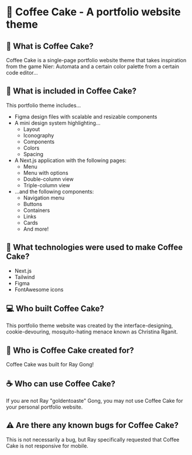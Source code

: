 # :cake: Coffee Cake - A portfolio website theme

## :thinking: What is Coffee Cake?
Coffee Cake is a single-page portfolio website theme that takes inspiration from the game Nier: Automata and a certain color palette from a certain code editor...

## :open_file_folder: What is included in Coffee Cake?
This portfolio theme includes...
- Figma design files with scalable and resizable components
- A mini design system highlighting...
  * Layout
  * Iconography
  * Components
  * Colors
  * Spacing
- A Next.js application with the following pages:
  * Menu
  * Menu with options
  * Double-column view
  * Triple-column view
- ...and the following components:
  * Navigation menu
  * Buttons
  * Containers
  * Links
  * Cards
  * And more!

## :toolbox: What technologies were used to make Coffee Cake?
- Next.js
- Tailwind
- Figma
- FontAwesome icons

## :computer: Who built Coffee Cake? 
This portfolio theme website was created by the interface-designing, cookie-devouring, mosquito-hating menace known as Christina Rganit. 

## :bread: Who is Coffee Cake created for?
Coffee Cake was built for Ray Gong!

## :coffee: Who can use Coffee Cake?
If you are not Ray "goldentoaste" Gong, you may not use Coffee Cake for your personal portfolio website.

## :warning: Are there any known bugs for Coffee Cake?
This is not necessarily a bug, but Ray specifically requested that Coffee Cake is not responsive for mobile.
